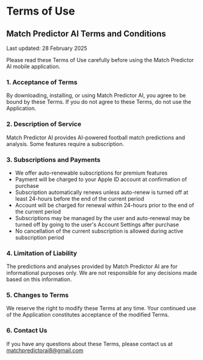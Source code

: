 # Terms of Use

## Match Predictor AI Terms and Conditions

Last updated: 28 February 2025

Please read these Terms of Use carefully before using the Match Predictor AI mobile application.

### 1. Acceptance of Terms

By downloading, installing, or using Match Predictor AI, you agree to be bound by these Terms. If you do not agree to these Terms, do not use the Application.

### 2. Description of Service

Match Predictor AI provides AI-powered football match predictions and analysis. Some features require a subscription.

### 3. Subscriptions and Payments

- We offer auto-renewable subscriptions for premium features
- Payment will be charged to your Apple ID account at confirmation of purchase
- Subscription automatically renews unless auto-renew is turned off at least 24-hours before the end of the current period
- Account will be charged for renewal within 24-hours prior to the end of the current period
- Subscriptions may be managed by the user and auto-renewal may be turned off by going to the user's Account Settings after purchase
- No cancellation of the current subscription is allowed during active subscription period

### 4. Limitation of Liability

The predictions and analyses provided by Match Predictor AI are for informational purposes only. We are not responsible for any decisions made based on this information.

### 5. Changes to Terms

We reserve the right to modify these Terms at any time. Your continued use of the Application constitutes acceptance of the modified Terms.

### 6. Contact Us

If you have any questions about these Terms, please contact us at matchpredictorai8@gmail.com
